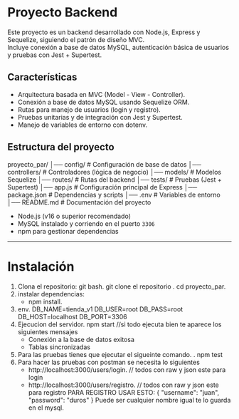 # Proyecto Backend

Este proyecto es un backend desarrollado con Node.js, Express y Sequelize, siguiendo el patrón de diseño MVC.  
Incluye conexión a base de datos MySQL, autenticación básica de usuarios y pruebas con Jest + Supertest.


## Características
- Arquitectura basada en MVC (Model - View - Controller).
- Conexión a base de datos MySQL usando Sequelize ORM.
- Rutas para manejo de usuarios (login y registro).
- Pruebas unitarias y de integración con Jest y Supertest.
- Manejo de variables de entorno con dotenv.


## Estructura del proyecto
proyecto_par/
│── config/ # Configuración de base de datos
│── controllers/ # Controladores (lógica de negocio)
│── models/ # Modelos Sequelize
│── routes/ # Rutas del backend
│── tests/ # Pruebas (Jest + Supertest)
│── app.js # Configuración principal de Express
│── package.json # Dependencias y scripts
│── .env # Variables de entorno
│── README.md # Documentación del proyecto


- Node.js (v16 o superior recomendado)
- MySQL instalado y corriendo en el puerto `3306`
- npm  para gestionar dependencias

---

# Instalación
1. Clona el repositorio:
   git bash.
   git clone el repositorio .
   cd proyecto_par.
2. instalar dependencias:
   - npm install.
3. env.
   DB_NAME=tienda_v1
   DB_USER=root
   DB_PASS=root
   DB_HOST=localhost
   DB_PORT=3306
4. Ejecucion del servidor.
   npm start
   //si todo ejecuta bien te aparece los siguientes mensajes
   - Conexión a la base de datos exitosa
   - Tablas sincronizadas
5. Para las pruebas tienes que ejecutar el sigueinte comando.
   . npm test
6. Para hacer las pruebas con postman se necesita lo siguientes
   -  http://localhost:3000/users/login. // todos con  raw y json este para login
   -  http://localhost:3000/users/registro. // todos con  raw y json este para registro
     PARA REGISTRO USAR ESTO:
   {
  "username": "juan",
  "password": "duros"
}
Puede ser cualquier nombre igual te lo guarda en el mysql.
  




